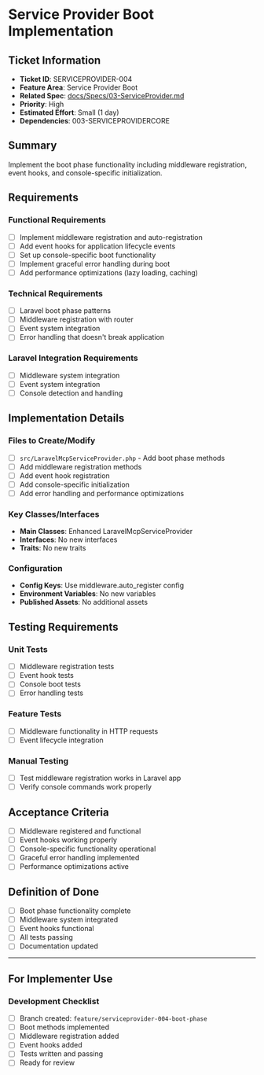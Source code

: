 # Service Provider Boot Implementation

## Ticket Information
- **Ticket ID**: SERVICEPROVIDER-004
- **Feature Area**: Service Provider Boot
- **Related Spec**: [docs/Specs/03-ServiceProvider.md](../Specs/03-ServiceProvider.md)
- **Priority**: High
- **Estimated Effort**: Small (1 day)
- **Dependencies**: 003-SERVICEPROVIDERCORE

## Summary
Implement the boot phase functionality including middleware registration, event hooks, and console-specific initialization.

## Requirements

### Functional Requirements
- [ ] Implement middleware registration and auto-registration
- [ ] Add event hooks for application lifecycle events
- [ ] Set up console-specific boot functionality
- [ ] Implement graceful error handling during boot
- [ ] Add performance optimizations (lazy loading, caching)

### Technical Requirements
- [ ] Laravel boot phase patterns
- [ ] Middleware registration with router
- [ ] Event system integration
- [ ] Error handling that doesn't break application

### Laravel Integration Requirements
- [ ] Middleware system integration
- [ ] Event system integration
- [ ] Console detection and handling

## Implementation Details

### Files to Create/Modify
- [ ] `src/LaravelMcpServiceProvider.php` - Add boot phase methods
- [ ] Add middleware registration methods
- [ ] Add event hook registration
- [ ] Add console-specific initialization
- [ ] Add error handling and performance optimizations

### Key Classes/Interfaces
- **Main Classes**: Enhanced LaravelMcpServiceProvider
- **Interfaces**: No new interfaces
- **Traits**: No new traits

### Configuration
- **Config Keys**: Use middleware.auto_register config
- **Environment Variables**: No new variables
- **Published Assets**: No additional assets

## Testing Requirements

### Unit Tests
- [ ] Middleware registration tests
- [ ] Event hook tests
- [ ] Console boot tests
- [ ] Error handling tests

### Feature Tests
- [ ] Middleware functionality in HTTP requests
- [ ] Event lifecycle integration

### Manual Testing
- [ ] Test middleware registration works in Laravel app
- [ ] Verify console commands work properly

## Acceptance Criteria
- [ ] Middleware registered and functional
- [ ] Event hooks working properly
- [ ] Console-specific functionality operational
- [ ] Graceful error handling implemented
- [ ] Performance optimizations active

## Definition of Done
- [ ] Boot phase functionality complete
- [ ] Middleware system integrated
- [ ] Event hooks functional
- [ ] All tests passing
- [ ] Documentation updated

---

## For Implementer Use

### Development Checklist
- [ ] Branch created: `feature/serviceprovider-004-boot-phase`
- [ ] Boot methods implemented
- [ ] Middleware registration added
- [ ] Event hooks added
- [ ] Tests written and passing
- [ ] Ready for review